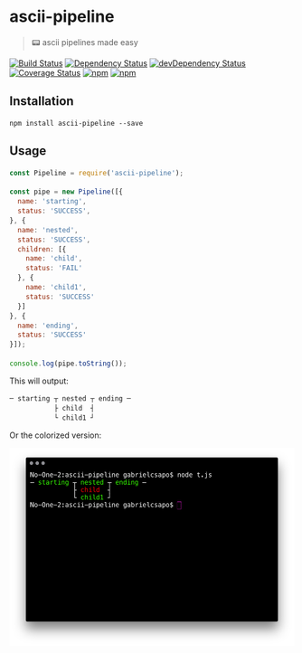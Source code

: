 # ascii-pipeline

> 📟 ascii pipelines made easy

[![Build Status](https://travis-ci.org/gabrielcsapo/ascii-pipeline.svg?branch=master)](https://travis-ci.org/gabrielcsapo/ascii-pipeline)
[![Dependency Status](https://starbuck.gabrielcsapo.com/badge/github/gabrielcsapo/ascii-pipeline/status.svg)](https://starbuck.gabrielcsapo.com/github/gabrielcsapo/ascii-pipeline)
[![devDependency Status](https://starbuck.gabrielcsapo.com/badge/github/gabrielcsapo/ascii-pipeline/dev-status.svg)](https://starbuck.gabrielcsapo.com/github/gabrielcsapo/ascii-pipeline#info=devDependencies)
[![Coverage Status](https://lcov-server.gabrielcsapo.com/badge/github%2Ecom/gabrielcsapo/ascii-pipeline.svg)](https://lcov-server.gabrielcsapo.com/coverage/github%2Ecom/gabrielcsapo/ascii-pipeline)
[![npm](https://img.shields.io/npm/dt/ascii-pipeline.svg?maxAge=2592000)]()
[![npm](https://img.shields.io/npm/dm/ascii-pipeline.svg?maxAge=2592000)]()

## Installation

```
npm install ascii-pipeline --save
```

## Usage

```js
const Pipeline = require('ascii-pipeline');

const pipe = new Pipeline([{
  name: 'starting',
  status: 'SUCCESS',
}, {
  name: 'nested',
  status: 'SUCCESS',
  children: [{
    name: 'child',
    status: 'FAIL'
  }, {
    name: 'child1',
    status: 'SUCCESS'
  }]
}, {
  name: 'ending',
  status: 'SUCCESS'
}]);

console.log(pipe.toString());
```

This will output:

```bash
─ starting ┬ nested ┬ ending ─
           ├ child  ┤         
           └ child1 ┘
```

Or the colorized version:

<p align="center">
  <img height="350px" src="./docs/output.png"/>
</p>
